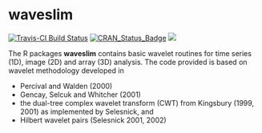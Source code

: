 # waveslim

[![Travis-CI Build Status](https://travis-ci.org/bjw34032/waveslim.svg?branch=master)](https://travis-ci.org/bjw34032/waveslim)
[![CRAN_Status_Badge](https://www.r-pkg.org/badges/version/waveslim)](https://CRAN.R-project.org/package=waveslim)
[![](http://cranlogs.r-pkg.org/badges/grand-total/waveslim)](https://CRAN.R-project.org/package=waveslim)

The R packages **waveslim** contains basic wavelet routines for time series (1D), image (2D) and array (3D) analysis. The code provided is based on wavelet methodology developed in 

* Percival and Walden (2000)
* Gencay, Selcuk and Whitcher (2001)
* the dual-tree complex wavelet transform (CWT) from Kingsbury (1999, 2001) as implemented by Selesnick, and 
* Hilbert wavelet pairs (Selesnick 2001, 2002)
